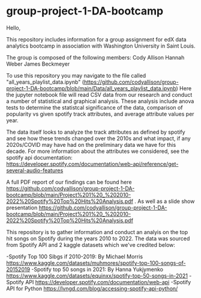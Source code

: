 # group-project-1-DA-bootcamp
Hello, 

This repository includes information for a group assignment for edX data analytics bootcamp in association with Washington University in Saint Louis. 

The group is composed of the following members:
Cody Allison
Hannah Weber
James Beckmeyer

To use this repository you may navigate to the file called "all_years_playlist_data.ipynb" (https://github.com/codyallison/group-project-1-DA-bootcamp/blob/main/Data/all_years_playlist_data.ipynb)
Here the jupyter notebook file will read CSV data from our research and conduct a number of statistical and graphical analysis. These analysis include anova tests to determine the statistcal significance of the data, comparison of popularity vs given spotify track attributes, and average attribute values per year.

The data itself looks to analyze the track attributes as defined by spotify and see how these trends changed over the 2010s and what impact, if any 2020s/COVID may have had on the preliminary data we have for this decade. 
For more information about the attributes we considered, see the spotify api documentation: https://developer.spotify.com/documentation/web-api/reference/get-several-audio-features

A full PDF report of our findings can be found here https://github.com/codyallison/group-project-1-DA-bootcamp/blob/main/Project%201%20_%202010-2022%20Spotify%20Top%20Hits%20Analysis.pdf . As well as a slide show presentation https://github.com/codyallison/group-project-1-DA-bootcamp/blob/main/Project%201%20_%202010-2022%20Spotify%20Top%20Hits%20Analysis.pdf

This repository is to gather information and conduct an analyis on the top hit songs on Spotify during the years 2010 to 2022. The data was sourced from Spotify API and 2 kaggle datasets which we've credited below:

-Spotify Top 100 Sibgs if 2010-2019: By Michael Morris
https://www.kaggle.com/datasets/muhmores/spotify-top-100-songs-of-20152019
-Spotify top 50 songs in 2021: By Hanna Yukjymenko
https://www.kaggle.com/datasets/equinxx/spotify-top-50-songs-in-2021
-Spotify API 
https://developer.spotify.com/documentation/web-api
-Spotify API for Python
https://lvngd.com/blog/accessing-spotify-api-python/

